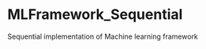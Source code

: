 MLFramework_Sequential
======================

Sequential implementation of Machine learning framework
